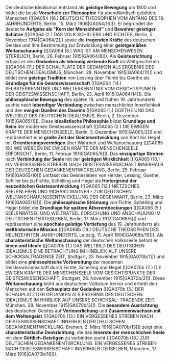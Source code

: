 
Der deutsche Idealismus entstand als **geistige Bewegung** um 1800 und bildet die beste **Vorschule zur Theosophie** für abendländisch gebildete Menschen ([[GA054 (16.) DEUTSCHE THEOSOPHEN VOM ANFANG DES 19. JAHRHUNDERTS, Berlin, 15. März 1906|GA054/16]]). Er begründet die deutsche **Aufgabe als "Kern der Menschheit"** und **Bewahrer geistiger Schätze** ([[GA064 (2.) DAS VOLK SCHILLERS UND FICHTES, Berlin, 5. November 1914|GA064/2]]) sowie die **tragenden Kräfte** des deutschen Geistes und ihre Bestimmung zur Entwicklung einer **geistgemäßen Weltanschauung** ([[GA064 (8.) WAS IST AM MENSCHENWESEN STERBLICH, Berlin, 26. Februar 1915|GA064/8]]). Als **Geistesrichtung** erfasst er den **Gedanken als lebendig wirkende Kraft** im Weltgeschehen ([[GA064 (11.) DER SCHAUPLATZ DER GEDANKEN ALS ERGEBNIS DES DEUTSCHEN IDEALISMUS, München, 28. November 1915|GA064/11]]) und bildet eine **geistige Tradition** von Lessing über Fichte bis Goethe als **Grundlage für die Geisteswissenschaft** ([[GA064 (14.) SELBSTERKENNTNIS UND WELTERKENNTNIS VOM GESICHTSPUNKTE DER GEISTESWISSENSCHAFT, Berlin, 23. April 1915|GA064/14]]). Die **philosophische Bewegung** des späten 18. und frühen 19. Jahrhunderts suchte nach **lebendiger Verbindung** zwischen menschlicher Innerlichkeit und den **ewigen Quellen des Daseins** ([[GA065 (1.) GOETHE UND DAS WELTBILD DES DEUTSCHEN IDEALISMUS, Berlin, 2. Dezember 1915|GA065/1]]). Diese **idealistische Philosophie** bildet **Grundlage und Keim** der modernen Geisteswissenschaft ([[GA065 (2.) DIE EWIGEN KRÄFTE DER MENSCHENSEELE, Berlin, 3. Dezember 1915|GA065/2]]) und repräsentiert eine **große Zeit der Geistesentwicklung** von Kant bis Hegel mit **Orientierungsvermögen** über Wahrheit und Weltanschauung ([[GA065 (9.) WIE WERDEN DIE EWIGEN KRÄFTE DER MENSCHENSEELE ERFORSCHT, Berlin, 11. Februar 1916|GA065/9]]). Das **einzigartige Streben** nach **Verbindung der Seele** mit der **geistigen Wirklichkeit** ([[GA065 (10.) EIN VERGESSENES STREBEN NACH GEISTESWISSENSCHAFT INNERHALB DER DEUTSCHEN GEDANKENENTWICKELUNG, Berlin, 25. Februar 1916|GA065/10]]) umfasst das Geistesleben von Herder, Lessing, Goethe, Schiller bis zu Fichte, Schelling und Hegel als **Hintergrund der neuzeitlichen Geistesentwicklung** ([[GA065 (12.) NIETZSCHES SEELENLEBEN UND RICHARD WAGNER - ZUR DEUTSCHEN WELTANSCHAUUNGSENTWICKELUNG DER GEGENWART, Berlin, 23. März 1916|GA065/12]]). Die **philosophische Strömung** von Fichte, Schelling und Hegel bildet die **Grundlage für spätere Ätherentdeckungen** ([[GA066 (5.) SEELENRÄTSEL UND WELTRÄTSEL FORSCHUNG UND ANSCHAUUNG IM DEUTSCHEN GEISTESLEBEN, Berlin, 17. März 1917|GA066/5]]) und repräsentiert eine **epochale geistige Vertiefung** des 19. Jahrhunderts als **welthistorische Mission** ([[GA068b (19.) DEUTSCHE THEOSOPHEN DES NEUNZEHNTEN JAHRHUNDERTS, Leipzig, 11. April 1906|GA068b/19]]). Als **charakteristische Weltanschauung** der deutschen Volksseele betont er **Ideen und Ideale** ([[GA070b (1.) DAS WELTBILD DES DEUTSCHEN IDEALISMUS EINE BETRACHTUNG IM HINBLICK AUF UNSERE SCHICKSALTRAGENDE ZEIT, Stuttgart, 25. November 1915|GA070b/1]]) und bildet eine **philosophische Vorbereitung** der modernen Geisteswissenschaft durch Fichte, Schelling und Hegel ([[GA070b (2.) DIE EWIGEN KRÄFTE DER MENSCHENSEELE VOM GESICHTSPUNKTE DER GEISTESWISSENSCHAFT, Stuttgart, 26. November 1915|GA070b/2]]). Diese **Weltanschauung** blüht aus deutschem Volkstum hervor und erhebt den Menschen auf den **Schauplatz der Gedanken** ([[GA070b (3.) DER SCHAUPLATZ DER GEDANKEN ALS ERGEBNIS DES DEUTSCHEN IDEALISMUS IM HINBLICK AUF UNSERE SCHICKSAL- TRAGENDE ZEIT, München, 28. November 1915|GA070b/3]]). Die **besondere Ausrichtung** des deutschen Geistes auf **Verinnerlichung** und **Zusammenwachsen mit dem Weltengeist** ([[GA070b (13.) EIN VERGESSENES STREBEN NACH GEISTESWISSENSCHAFT INNERHALB DER DEUTSCHEN GEDANKENENTWICKLUNG, Bremen, 2. März 1916|GA070b/13]]) zeigt eine **charakteristische Denkrichtung**, die das **Innerste der menschlichen Seele** mit dem **Göttlich-Geistigen** zu verbinden sucht ([[GA070b (16.) ZUR DEUTSCHEN GEDANKENENTWICKLUNG. EIN VERGESSENES STREBEN NACH GEISTESWISSENSCHAFT INNERHALB DERSELBEN, München, 17. März 1916|GA070b/16]]).
